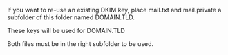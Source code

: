 If you want to re-use an existing DKIM key, place mail.txt and mail.private a subfolder of this folder named DOMAIN.TLD.

These keys will be used for DOMAIN.TLD

Both files must be in the right subfolder to be used.
